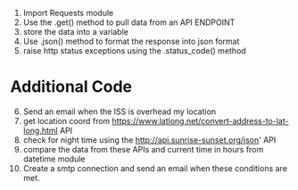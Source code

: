 1. Import Requests module
2. Use the .get() method to pull data from an API ENDPOINT
3. store the data into a variable
4. Use .json() method to format the response into json format
5. raise http status exceptions using the .status_code() method

# Additional Code
6. Send an email when the ISS is overhead my location
7. get location coord from https://www.latlong.net/convert-address-to-lat-long.html API
8. check for night time using the http://api.sunrise-sunset.org/json' API
9. compare the data from these APIs and current time in hours from datetime module 
10. Create a smtp connection and send an email when these conditions are met.